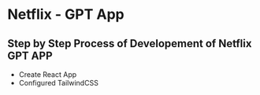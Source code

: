 # Netflix - GPT App


## Step by Step Process of Developement of Netflix GPT APP
- Create React App
- Configured TailwindCSS